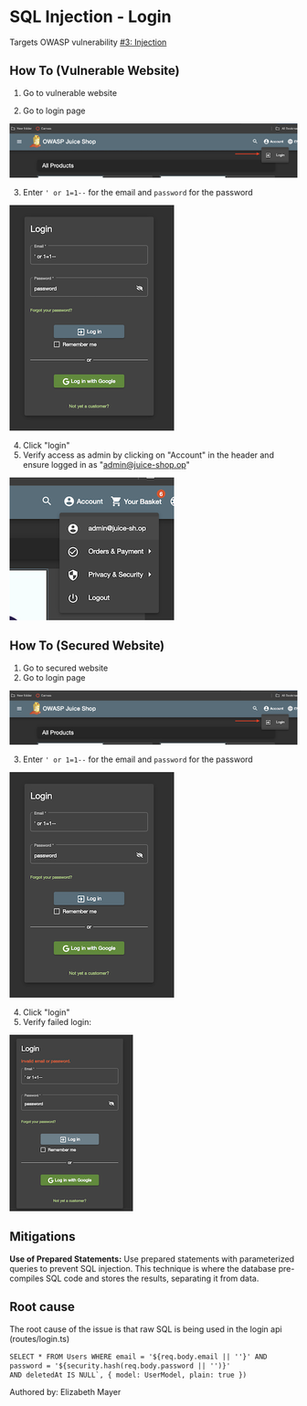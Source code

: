 # SQL Injection - Login
Targets OWASP vulnerability [#3: Injection](https://owasp.org/Top10/A03_2021-Injection/)

## How To (Vulnerable Website)
1. Go to vulnerable website


2. Go to login page

<img src="../how-to-images/sql-injection-login-location.png" width="720"  alt="sql-injection-login-location"/>

3. Enter `' or 1=1--` for the email and `password` for the password

<img src="../how-to-images/sql-injection-login-credentials.png" width="288"  alt="sql-injection-login-credentials"/>

4. Click "login"
5. Verify access as admin by clicking on "Account" in the header and ensure logged in as "admin@juice-shop.op"

<img src="../how-to-images/sql-injection-admin-login-success.png" width="288"  alt="sql-injection-admin-login-success"/>

## How To (Secured Website)
1. Go to secured website
2. Go to login page

<img src="../how-to-images/sql-injection-login-location.png" width="720"  alt="sql-injection-login-location"/>

3. Enter `' or 1=1--` for the email and `password` for the password

<img src="../how-to-images/sql-injection-login-credentials.png" width="288"  alt="sql-injection-login-credentials"/>

4. Click "login"
5. Verify failed login:

<img src="../how-to-images/sql-injection-login-failed.png" width="216"  alt="sql-injection-login-failed"/>


## Mitigations
**Use of Prepared Statements:** Use prepared statements with parameterized queries to prevent SQL injection.
This technique is where the database pre-compiles SQL code and stores the results, separating it from data.

## Root cause
The root cause of the issue is that raw SQL is being used in the login api (routes/login.ts)
```
SELECT * FROM Users WHERE email = '${req.body.email || ''}' AND password = '${security.hash(req.body.password || '')}' 
AND deletedAt IS NULL`, { model: UserModel, plain: true })
```


Authored by: Elizabeth Mayer
